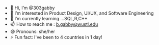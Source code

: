 - 👋 Hi, I’m @303gabby
- 👀 I’m interested in Product Design, UI/UX, and Software Engineering
- 🌱 I’m currently learning ...SQL,R,C++
- 📫 How to reach me : b.gabby@wustl.edu
- 😄 Pronouns: she/her
- ⚡ Fun fact: I've been to 4 countries in 1 day!

<!---
303gabby/303gabby is a ✨ special ✨ repository because its `README.md` (this file) appears on your GitHub profile.
You can click the Preview link to take a look at your changes.
--->
